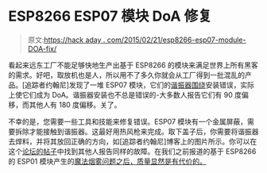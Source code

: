 # ESP8266 ESP07 模块 DoA 修复

> 原文:[https://hack aday . com/2015/02/21/esp8266-esp07-module-DOA-fix/](https://hackaday.com/2015/02/21/esp8266-esp07-module-doa-fix/)

看起来远东工厂不能足够快地生产出基于 ESP8266 的模块来满足世界上所有黑客的需求。好吧，取放机也是人，所以用不了多久你就会从工厂得到一批混乱的产品。[追踪者约翰尼]发现了一堆 ESP07 模块，它们的[谐振器围绕](http://esp8266-projects.blogspot.in/2015/02/esp-07-module-problem-and-fix.html)安装错误，实际上使它们成为 DoA。谐振器安装也不总是错误的-大多数人报告它们有 90 度偏移，而其他人有 180 度偏移。关了。

不幸的是，您需要一些工具和技能来修复错误。ESP07 模块有一个金属屏蔽，需要拆除才能接触到谐振器。这最好用热风枪来完成。取下盖子后，你需要将谐振器去焊料，并将其放回正确的方向，如[追踪者约翰尼]博客上的图片所示。你可以在这个[论坛的帖子](http://www.esp8266.com/viewtopic.php?f=6&t=811&sid=da7df1aaf04aed5fa36a9dc41b22aa66&start=50)中找到其他人报告同样的故障。在我们之前报道的基于 ESP8266 的 ESP01 模块产生的[魔法烟雾问题之后，质量显然是有代价的。](http://hackaday.com/2015/01/08/faulty-esp8266s-release-smoke-then-keep-working/)